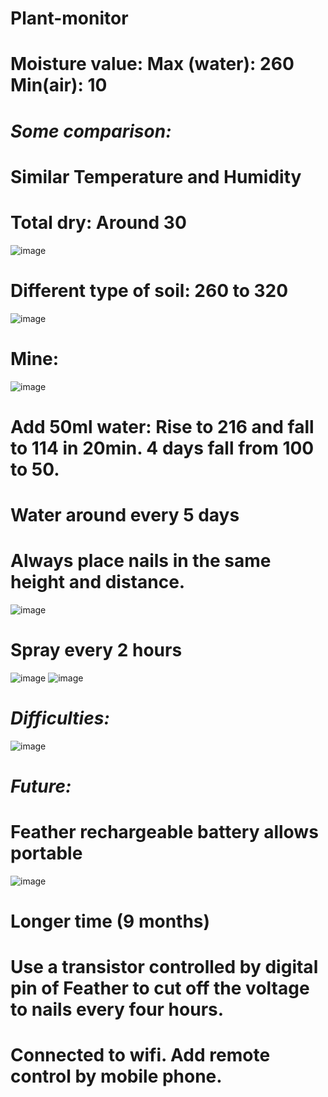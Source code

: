 # Plant-monitor
Moisture value: Max (water): 260  Min(air): 10
=
*Some comparison:*
=
Similar Temperature and Humidity
=
Total dry: Around 30
=
![image](https://github.com/ucfnnbx/Plant-monitor/blob/main/Sophia's%20total%20dry.jpg)

Different type of soil: 260 to 320
=
![image](https://github.com/ucfnnbx/Plant-monitor/blob/main/Hanpu.jpg)

Mine:
=
![image](https://github.com/ucfnnbx/Plant-monitor/blob/main/moisture1.jpg)

Add 50ml water: Rise to 216 and fall to 114 in 20min. 4 days fall from 100 to 50.
=
Water around every 5 days
=
Always place nails in the same height and distance. 
=
![image](https://github.com/ucfnnbx/Plant-monitor/blob/main/moisture2.jpg)

Spray every 2 hours
=
![image](https://github.com/ucfnnbx/Plant-monitor/blob/main/1.jpg)
![image](https://github.com/ucfnnbx/Plant-monitor/blob/main/temperature.jpg)

*Difficulties:*
=
![image](https://github.com/ucfnnbx/Plant-monitor/blob/main/code.jpg)

*Future:*
=
Feather rechargeable battery allows portable
=
![image](https://github.com/ucfnnbx/Plant-monitor/blob/main/battery.jpg)

Longer time (9 months)
=
Use a transistor controlled by digital pin of Feather to cut off the voltage to nails every four hours.
=
Connected to wifi. Add remote control by mobile phone.
=
